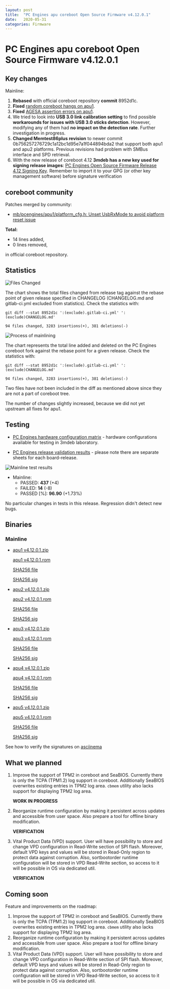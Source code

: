 ```yaml
---
layout: post
title:  "PC Engines apu coreboot Open Source Firmware v4.12.0.1"
date:   2020-05-31
categories: Firmware
---
```

# PC Engines apu coreboot Open Source Firmware v4.12.0.1

## Key changes

Mainline:

1. **Rebased** with official coreboot repository **commit** 8952d1c.
2. **Fixed** [random coreboot hangs on apu1](https://github.com/pcengines/coreboot/issues/394).
3. **Fixed** [AGESA assertion errors on apu1](https://github.com/pcengines/coreboot/issues/397).
4. We tried to look into **USB 3.0 link calibration setting** to find possible
   **workarounds for issues with USB 3.0 sticks detection**. However, modifying
   any of them had **no impact on the detection rate**. Further investigation
   in progress.
5. **Changed Memtest86plus revision** to newer commit
   0b756257276729c1a12bc1d95e7a1f044894bda2 that support both apu1 and apu2
   platforms. Previous revisions had problem with SMBus interface and SPD
   retrieval.
6. With the new release of coreboot 4.12 **3mdeb has a new key used for signing
   release images**: [PC Engines Open Source Firmware Release 4.12 Signing Key](https://github.com/3mdeb/3mdeb-secpack/blob/master/customer-keys/pcengines/release-keys/pcengines-open-source-firmware-release-4.12-key.asc).
   Remember to import it to your GPG (or other key management software) before
   signature verification

## coreboot community

Patches merged by community:

* [mb/pcengines/apu1/platform_cfg.h: Unset UsbRxMode to avoid platform reset issue](https://review.coreboot.org/c/coreboot/+/41627)

**Total:**

* 14 lines added,
* 0 lines removed,

in official coreboot repository.

## Statistics

![Files Changed](https://cloud.3mdeb.com/index.php/s/CYFjZBmYx6zZ6Pw/preview)

The chart shows the total files changed from release tag against the rebase
point of given release specified in CHANGELOG (CHANGELOG.md and gitlab-ci.yml
excluded from statistics). Check the statistics with:

```
git diff --stat 8952d1c ':(exclude).gitlab-ci.yml' ':(exclude)CHANGELOG.md'
```

`94 files changed, 3283 insertions(+), 381 deletions(-)`

![Process of mainlining](https://cloud.3mdeb.com/index.php/s/9SSoC6BFBMdfy7t/preview)

The chart represents the total line added and deleted on the PC Engines
coreboot fork against the rebase point for a given release. Check the
statistics with:

```
git diff --stat 8952d1c ':(exclude).gitlab-ci.yml' ':(exclude)CHANGELOG.md'
```

`94 files changed, 3283 insertions(+), 381 deletions(-)`

Two files have not been included in the diff as mentioned above since they are
not a part of coreboot tree.

The number of changes slightly increased, because we did not yet upstream all
fixes for apu1.

## Testing

* [PC Engines hardware configuration matrix](https://cloud.3mdeb.com/index.php/s/LMfrmjTgXc9tdxR/preview) - hardware configurations available for testing in 3mdeb laboratory.

* [PC Engines release validation results](https://3mdeb.us16.list-manage.com/track/click?u=fce95b885fc13fbf1db611816&id=96d9b426c0&e=16ffa34a09) - please note there are separate sheets for each board-release.

![Mainline test results](https://cloud.3mdeb.com/index.php/s/F9SZtab5bErgyXg/preview)

* Mainline:
  * PASSED: **437** (+4)
  * FAILED: **14** (-8)
  * PASSED [%]: **96.90** (+1.73%)

No particular changes in tests in this release. Regression didn't detect new
bugs.

## Binaries

### Mainline

* [apu1 v4.12.0.1.zip](https://3mdeb.com/open-source-firmware/pcengines/apu1/apu1_v4.12.0.1.zip)

  [apu1 v4.12.0.1.rom](https://3mdeb.com/open-source-firmware/pcengines/apu1/apu1_v4.12.0.1.rom)

  [SHA256 file](https://3mdeb.com/open-source-firmware/pcengines/apu1/apu1_v4.12.0.1.SHA256)

  [SHA256 sig](https://3mdeb.com/open-source-firmware/pcengines/apu1/apu1_v4.12.0.1.SHA256.sig)

* [apu2 v4.12.0.1.zip](https://3mdeb.com/open-source-firmware/pcengines/apu2/apu2_v4.12.0.1.zip)

  [apu2 v4.12.0.1.rom](https://3mdeb.com/open-source-firmware/pcengines/apu2/apu2_v4.12.0.1.rom)

  [SHA256 file](https://3mdeb.com/open-source-firmware/pcengines/apu2/apu2_v4.12.0.1.SHA256)

  [SHA256 sig](https://3mdeb.com/open-source-firmware/pcengines/apu2/apu2_v4.12.0.1.SHA256.sig)

* [apu3 v4.12.0.1.zip](https://3mdeb.com/open-source-firmware/pcengines/apu3/apu3_v4.12.0.1.zip)

  [apu3 v4.12.0.1.rom](https://3mdeb.com/open-source-firmware/pcengines/apu3/apu3_v4.12.0.1.rom)

  [SHA256 file](https://3mdeb.com/open-source-firmware/pcengines/apu3/apu3_v4.12.0.1.SHA256)

  [SHA256 sig](https://3mdeb.com/open-source-firmware/pcengines/apu3/apu3_v4.12.0.1.SHA256.sig)

* [apu4 v4.12.0.1.zip](https://3mdeb.com/open-source-firmware/pcengines/apu4/apu4_v4.12.0.1.zip)

  [apu4 v4.12.0.1.rom](https://3mdeb.com/open-source-firmware/pcengines/apu4/apu4_v4.12.0.1.rom)

  [SHA256 file](https://3mdeb.com/open-source-firmware/pcengines/apu4/apu4_v4.12.0.1.SHA256)

  [SHA256 sig](https://3mdeb.com/open-source-firmware/pcengines/apu4/apu4_v4.12.0.1.SHA256.sig)

* [apu5 v4.12.0.1.zip](https://3mdeb.com/open-source-firmware/pcengines/apu5/apu5_v4.12.0.1.zip)

  [apu5 v4.12.0.1.rom](https://3mdeb.com/open-source-firmware/pcengines/apu5/apu5_v4.12.0.1.rom)

  [SHA256 file](https://3mdeb.com/open-source-firmware/pcengines/apu5/apu5_v4.12.0.1.SHA256)

  [SHA256 sig](https://3mdeb.com/open-source-firmware/pcengines/apu5/apu5_v4.12.0.1.SHA256.sig)

See how to verify the signatures on [asciinema](https://asciinema.org/a/335785)

## What we planned

1. Improve the support of TPM2 in coreboot and SeaBIOS. Currently there is only
   the TCPA (TPM1.2) log support in coreboot. Additionally SeaBIOS overwrites
   existing entries in TPM2 log area. `cbmem` utility also lacks support for
   displaying TPM2 log area.

   **WORK IN PROGRESS**

2. Reorganize runtime configuration by making it persistent across updates and
   accessible from user space. Also prepare a tool for offline binary
   modification.

   **VERIFICATION**

3. Vital Product Data (VPD) support. User will have possibility to store
   and change VPD configuration in Read-Write section of SPI flash. Moreover,
   default VPD keys and values will be stored in Read-Only region to protect
   data against corruption. Also, sortbootorder runtime configuration will be
   stored in VPD Read-Write section, so access to it will be possible in OS
   via dedicated util.

   **VERIFICATION**

## Coming soon

Feature and improvements on the roadmap:

1. Improve the support of TPM2 in coreboot and SeaBIOS. Currently there is only
   the TCPA (TPM1.2) log support in coreboot. Additionally SeaBIOS overwrites
   existing entries in TPM2 log area. `cbmem` utility also lacks support for
   displaying TPM2 log area.
2. Reorganize runtime configuration by making it persistent across updates and
   accessible from user space. Also prepare a tool for offline binary
   modification.
3. Vital Product Data (VPD) support. User will have possibility to store
   and change VPD configuration in Read-Write section of SPI flash. Moreover,
   default VPD keys and values will be stored in Read-Only region to protect
   data against corruption. Also, sortbootorder runtime configuration will be
   stored in VPD Read-Write section, so access to it will be possible in OS
   via dedicated util.
